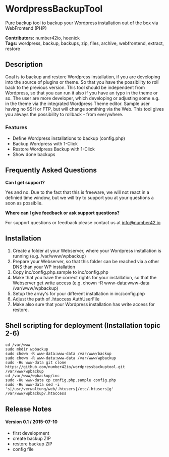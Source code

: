 # WordpressBackupTool #

Pure backup tool to backup your Wordpress installation out of the box via WebFrontend (PHP)

**Contributors:** number42io, hoenick  
**Tags:** wordpress, backup, backups, zip, files, archive, webfrontend, extract, restore

## Description ##
Goal is to backup and restore Wordpress installation, if you are developing into the source of plugins or theme. So that you have the possibility to roll back to the previous version. This tool should be independent from Wordpress, so that you can run it also if you have an typo in the theme or so. The user are more developer, which developing or adjusting some e.g. in the theme via the integrated Wordpress Theme editor. Sample user having no SSH or FTP, but will change somthing via the Web. This tool gives you always the possibility to rollback - from everywhere.

### Features ###

* Define Wordpress installations to backup (config.php)
* Backup Wordpress with 1-Click
* Restore Wordpress Backup with 1-Click
* Show done backups

## Frequently Asked Questions ##

**Can I get support?**

Yes and no. Due to the fact that this is freeware, we will not react in a definied time window, but we will try to support you at your questions a soon as possiblie.

**Where can I give feedback or ask support questions?**

For support questions or feedback please contact us at info@number42.io

## Installation ##

1. Create a folder at your Webserver, where your Wordpress installation is running (e.g. /var/www/wpbackup)
2. Prepare your Webserver, so that this folder can be reached via a other DNS than your WP installation
3. Copy inc/config.php.sample to inc/config.php
4. Make that you have the correct rights for your installation, so that the Webserver get write access (e.g. chown -R www-data:www-data /var/www/wpbackup)
5. Setup the array's for your different installation in inc/config.php
6. Adjust the path of .htaccess AuthUserFile
7. Make also sure that your Wordpress installation has write access for restore.

## Shell scripting for deployment (Installation topic 2-6)

    cd /var/www
    sudo mkdir wpbackup
    sudo chown -R www-data:www-data /var/www/backup
    sudo chown -R www-data:www-data /var/www/wpbackup
    sudo -Hu www-data git clone https://github.com/number42io/wordpressbackuptool.git /var/www/wpbackup
    cd /var/www/wpbackup/inc
    sudo -Hu www-data cp config.php.sample config.php
    sudo -Hu www-data sed -i 's|/usr/verwaltung/web/.htusers|/etc/.htusers|g' /var/www/wpbackup/.htaccess

## Release Notes ##

#### Version 0.1 / 2015-07-10

* first development
* create backup ZIP
* restore backup ZIP
* config file

